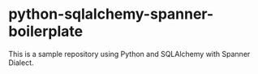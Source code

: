 # python-sqlalchemy-spanner-boilerplate

This is a sample repository using Python and SQLAlchemy with Spanner Dialect.
